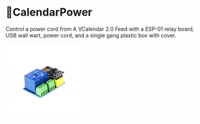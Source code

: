 # 📆CalendarPower
Control a power cord from A VCalendar 2.0 Feed with a ESP-01 relay board, USB wall wart, power cord, and a single gang plastic box with cover.

<img height="200" width="200" src="https://raw.githubusercontent.com/ideafablabs/CalendarPower/main/ESP01-RELAY-003-500x500.jpg">
